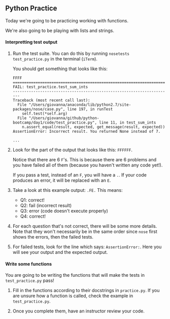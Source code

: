 ## Python Practice

Today we're going to be practicing working with functions.

We're also going to be playing with lists and strings.

#### Interpretting test output

1. Run the test suite. You can do this by running `nosetests test_practice.py` in the terminal (`iTerm`).

    You should get something that looks like this:

    ```
    FFFF
    ======================================================================
    FAIL: test_practice.test_sum_ints
    ----------------------------------------------------------------------
    Traceback (most recent call last):
      File "/Users/giovanna/anaconda/lib/python2.7/site-packages/nose/case.py", line 197, in runTest
        self.test(*self.arg)
      File "/Users/giovanna/github/python-bootcamp/day1/code/test_practice.py", line 11, in test_sum_ints
        n.assert_equal(result, expected, get_message(result, expected))
    AssertionError: Incorrect result. You returned None instead of 7.

    ...
    ```

2. Look for the part of the output that looks like this: `FFFFFF`.

    Notice that there are 6 `F`'s. This is because there are 6 problems and you have failed all of them (because you haven't written any code yet!).

    If you pass a test, instead of an `F`, you will have a `.`. If your code produces an error, it will be replaced with an `E`.

3. Take a look at this example output: `.FE.` This means:
    * Q1: correct!
    * Q2: fail (incorrect result)
    * Q3: error (code doesn't execute properly)
    * Q4: correct!

4. For each question that's not correct, there will be some more details. Note that they won't necessarily be in the same order since `nose` first shows the errors, then the failed tests.

5. For failed tests, look for the line which says: `AssertionError:`. Here you will see your output and the expected output.

#### Write some functions

You are going to be writing the functions that will make the tests in `test_practice.py` pass!

1. Fill in the functions according to their docstrings in `practice.py`. If you are unsure how a function is called, check the example in `test_practice.py`.

2. Once you complete them, have an instructor review your code.
